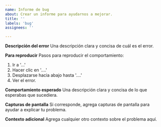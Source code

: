 ```yaml
---
name: Informe de bug
about: Crear un informe para ayudarnos a mejorar.
title: ''
labels: 'bug'
assignees: ''

---
```


**Descripción del error**
Una descripción clara y concisa de cuál es el error.

**Para reproducir**
Pasos para reproducir el comportamiento:
1. Ir a '...'
2. Hacer clic en '....'
3. Desplazarse hacia abajo hasta '....'
4. Ver el error.

**Comportamiento esperado**
Una descripción clara y concisa de lo que esperabas que sucediera.

**Capturas de pantalla**
Si corresponde, agrega capturas de pantalla para ayudar a explicar tu problema.

**Contexto adicional**
Agrega cualquier otro contexto sobre el problema aquí.
